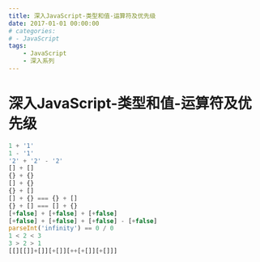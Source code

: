 ```yaml
---
title: 深入JavaScript-类型和值-运算符及优先级
date: 2017-01-01 00:00:00
# categories:
# - JavaScript
tags:
    - JavaScript
    - 深入系列
---
```


# 深入JavaScript-类型和值-运算符及优先级

``` JavaScript
1 + '1'
1 - '1'
'2' + '2' - '2'
[] + []
{} + {}
[] + {}
{} + []
[] + {} === {} + []
{} + [] === [] + {}
[+false] + [+false] + [+false]
[+false] + [+false] + [+false] - [+false]
parseInt('infinity') == 0 / 0
1 < 2 < 3
3 > 2 > 1
[[][[]]+[]][+[]][++[+[]][+[]]]

```

